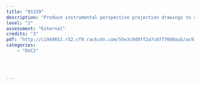 ```yaml
---
title: "91339"
description: "Produce instrumental perspective projection drawings to communicate design ideas."
level: "2"
assessment: "External"
credits: "3"
pdf: "http://c1940652.r52.cf0.rackcdn.com/55e3c9d9ff2a7c0777000aa5/as91339.pdf"
categories:
    - "DVC2"
    
    
    
    
---
```

